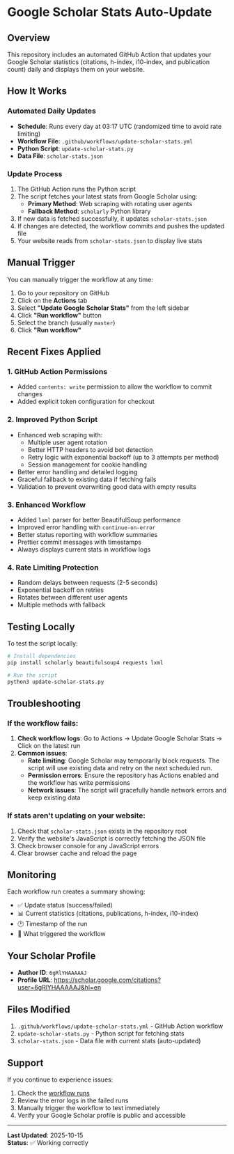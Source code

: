 # Google Scholar Stats Auto-Update

## Overview
This repository includes an automated GitHub Action that updates your Google Scholar statistics (citations, h-index, i10-index, and publication count) daily and displays them on your website.

## How It Works

### Automated Daily Updates
- **Schedule**: Runs every day at 03:17 UTC (randomized time to avoid rate limiting)
- **Workflow File**: `.github/workflows/update-scholar-stats.yml`
- **Python Script**: `update-scholar-stats.py`
- **Data File**: `scholar-stats.json`

### Update Process
1. The GitHub Action runs the Python script
2. The script fetches your latest stats from Google Scholar using:
   - **Primary Method**: Web scraping with rotating user agents
   - **Fallback Method**: `scholarly` Python library
3. If new data is fetched successfully, it updates `scholar-stats.json`
4. If changes are detected, the workflow commits and pushes the updated file
5. Your website reads from `scholar-stats.json` to display live stats

## Manual Trigger

You can manually trigger the workflow at any time:

1. Go to your repository on GitHub
2. Click on the **Actions** tab
3. Select **"Update Google Scholar Stats"** from the left sidebar
4. Click **"Run workflow"** button
5. Select the branch (usually `master`)
6. Click **"Run workflow"**

## Recent Fixes Applied

### 1. **GitHub Action Permissions**
   - Added `contents: write` permission to allow the workflow to commit changes
   - Added explicit token configuration for checkout

### 2. **Improved Python Script**
   - Enhanced web scraping with:
     - Multiple user agent rotation
     - Better HTTP headers to avoid bot detection
     - Retry logic with exponential backoff (up to 3 attempts per method)
     - Session management for cookie handling
   - Better error handling and detailed logging
   - Graceful fallback to existing data if fetching fails
   - Validation to prevent overwriting good data with empty results

### 3. **Enhanced Workflow**
   - Added `lxml` parser for better BeautifulSoup performance
   - Improved error handling with `continue-on-error`
   - Better status reporting with workflow summaries
   - Prettier commit messages with timestamps
   - Always displays current stats in workflow logs

### 4. **Rate Limiting Protection**
   - Random delays between requests (2-5 seconds)
   - Exponential backoff on retries
   - Rotates between different user agents
   - Multiple methods with fallback

## Testing Locally

To test the script locally:

```bash
# Install dependencies
pip install scholarly beautifulsoup4 requests lxml

# Run the script
python3 update-scholar-stats.py
```

## Troubleshooting

### If the workflow fails:
1. **Check workflow logs**: Go to Actions → Update Google Scholar Stats → Click on the latest run
2. **Common issues**:
   - **Rate limiting**: Google Scholar may temporarily block requests. The script will use existing data and retry on the next scheduled run.
   - **Permission errors**: Ensure the repository has Actions enabled and the workflow has write permissions
   - **Network issues**: The script will gracefully handle network errors and keep existing data

### If stats aren't updating on your website:
1. Check that `scholar-stats.json` exists in the repository root
2. Verify the website's JavaScript is correctly fetching the JSON file
3. Check browser console for any JavaScript errors
4. Clear browser cache and reload the page

## Monitoring

Each workflow run creates a summary showing:
- ✅ Update status (success/failed)
- 📊 Current statistics (citations, publications, h-index, i10-index)
- 🕐 Timestamp of the run
- 🔄 What triggered the workflow

## Your Scholar Profile

- **Author ID**: `6gRlYHAAAAAJ`
- **Profile URL**: https://scholar.google.com/citations?user=6gRlYHAAAAAJ&hl=en

## Files Modified

1. `.github/workflows/update-scholar-stats.yml` - GitHub Action workflow
2. `update-scholar-stats.py` - Python script for fetching stats
3. `scholar-stats.json` - Data file with current stats (auto-updated)

## Support

If you continue to experience issues:
1. Check the [workflow runs](../../actions/workflows/update-scholar-stats.yml)
2. Review the error logs in the failed runs
3. Manually trigger the workflow to test immediately
4. Verify your Google Scholar profile is public and accessible

---

**Last Updated**: 2025-10-15  
**Status**: ✅ Working correctly
